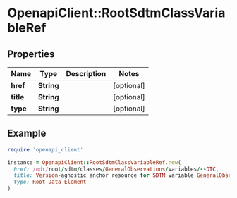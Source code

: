 # OpenapiClient::RootSdtmClassVariableRef

## Properties

| Name | Type | Description | Notes |
| ---- | ---- | ----------- | ----- |
| **href** | **String** |  | [optional] |
| **title** | **String** |  | [optional] |
| **type** | **String** |  | [optional] |

## Example

```ruby
require 'openapi_client'

instance = OpenapiClient::RootSdtmClassVariableRef.new(
  href: /mdr/root/sdtm/classes/GeneralObservations/variables/--DTC,
  title: Version-agnostic anchor resource for SDTM variable GeneralObservations.--DTC,
  type: Root Data Element
)
```

